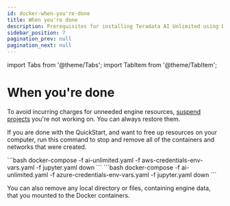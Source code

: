 ```yaml
---
id: docker-when-you're-done
title: When you're done
description: Prerequisites for installing Teradata AI Unlimited using Docker.
sidebar_position: 7
pagination_prev: null
pagination_next: null
---
```

import Tabs from '@theme/Tabs';
import TabItem from '@theme/TabItem';

# When you're done

To avoid incurring charges for unneeded engine resources, [suspend projects](/docs/manage-ai-unlimited/suspend-and-resume-project.md) you're not working on. You can always restore them.

If you are done with the QuickStart, and want to free up resources on your computer, run this command to stop and remove all of the containers and networks that were created.

<Tabs>
<TabItem value="aws" label="AWS">
  ```bash 
docker-compose -f ai-unlimited.yaml -f aws-credentials-env-vars.yaml -f jupyter.yaml down
  ```
</TabItem>

<TabItem value="azure" label="Azure">
 ```bash
docker-compose -f ai-unlimited.yaml -f azure-credentials-env-vars.yaml -f jupyter.yaml down
  ```
</TabItem>
</Tabs> 

You can also remove any local directory or files, containing engine data, that you mounted to the Docker containers. 

